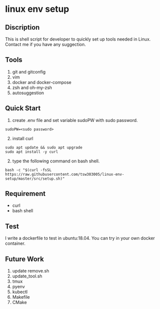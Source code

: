 # linux env setup
## Discription
This is shell script for developer to quickly set up tools needed in Linux. Contact me if you have any suggection.

## Tools
1. git and gitconfig
2. vim
3. docker and docker-compose
4. zsh and oh-my-zsh
5. autosuggestion

## Quick Start
1. create .env file and set variable sudoPW with sudo password.
```
sudoPW=<sudo password>
```
2. install curl
```
sudo apt update && sudo apt upgrade
sudo apt install -y curl
```
2. type the following command on bash shell.
```
bash -c "$(curl -fsSL https://raw.githubusercontent.com/tsw303005/linux-env-setup/master/src/setup.sh)"
```

## Requirement
- curl
- bash shell

## Test
I write a dockerfile to test in ubuntu:18.04. You can try in your own docker container.

## Future Work
1. update remove.sh
2. update_tool.sh
3. tmux
4. pyenv
5. kubectl
6. Makefile
7. CMake
